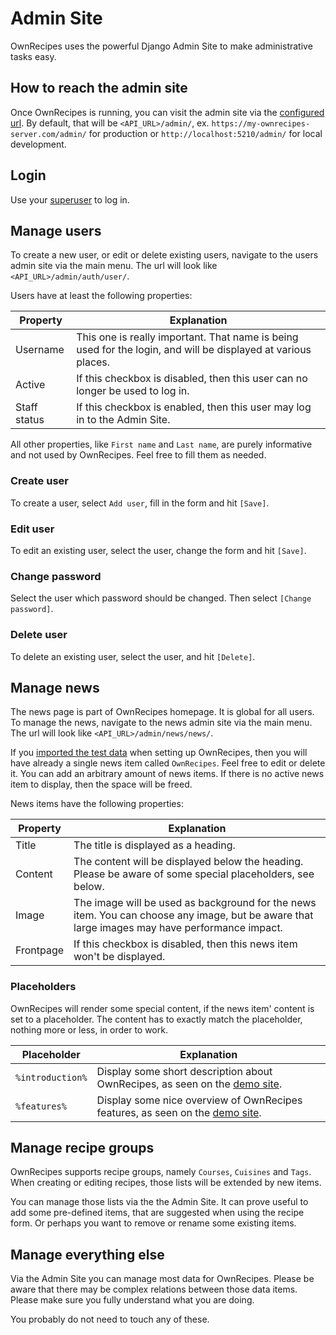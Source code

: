 # Admin Site

OwnRecipes uses the powerful Django Admin Site to make administrative tasks easy.

## How to reach the admin site

Once OwnRecipes is running, you can visit the admin site via the [configured url](Setting_up_env_file.md#admin_url).
By default, that will be `<API_URL>/admin/`, ex. `https://my-ownrecipes-server.com/admin/` for production or
`http://localhost:5210/admin/` for local development.

## Login

Use your [superuser](Running_the_App.md#first-time-setup) to log in.

## Manage users

To create a new user, or edit or delete existing users, navigate to the users admin site via the main menu.
The url will look like `<API_URL>/admin/auth/user/`.

Users have at least the following properties:

| Property     | Explanation |
| ------------ | ----------- |
| Username     | This one is really important. That name is being used for the login, and will be displayed at various places. |
| Active       | If this checkbox is disabled, then this user can no longer be used to log in. |
| Staff status | If this checkbox is enabled, then this user may log in to the Admin Site. |

All other properties, like `First name` and `Last name`, are purely informative and not used by OwnRecipes.
Feel free to fill them as needed.

### Create user

To create a user, select `Add user`, fill in the form and hit `[Save]`.

### Edit user

To edit an existing user, select the user, change the form and hit `[Save]`.

### Change password

Select the user which password should be changed. Then select `[Change password]`.

### Delete user

To delete an existing user, select the user, and hit `[Delete]`.

## Manage news

The news page is part of OwnRecipes homepage. It is global for all users.
To manage the news, navigate to the news admin site via the main menu.
The url will look like `<API_URL>/admin/news/news/`.

If you [imported the test data](Running_the_App.md#first-time-setup) when setting up OwnRecipes,
then you will have already a single news item called `OwnRecipes`. Feel free to edit or delete it.
You can add an arbitrary amount of news items. If there is no active news item to display, then the space will be freed.

News items have the following properties:

| Property  | Explanation |
| --------- | ----------- |
| Title     | The title is displayed as a heading. |
| Content   | The content will be displayed below the heading. Please be aware of some special placeholders, see below. |
| Image     | The image will be used as background for the news item. You can choose any image, but be aware that large images may have performance impact. |
| Frontpage | If this checkbox is disabled, then this news item won't be displayed. |

### Placeholders

OwnRecipes will render some special content, if the news item' content is set to a placeholder.
The content has to exactly match the placeholder, nothing more or less, in order to work.

| Placeholder      | Explanation |
| ---------------- | ----------- |
| `%introduction%` | Display some short description about OwnRecipes, as seen on the [demo site](https://ownrecipes.github.io/ownrecipes-web/). |
| `%features%`     | Display some nice overview of OwnRecipes features, as seen on the [demo site](https://ownrecipes.github.io/ownrecipes-web/). |

## Manage recipe groups

OwnRecipes supports recipe groups, namely `Courses`, `Cuisines` and `Tags`. When creating or editing recipes, those lists will be extended by new items.

You can manage those lists via the the Admin Site. It can prove useful to add some pre-defined items, that are suggested when using the recipe form.
Or perhaps you want to remove or rename some existing items.

## Manage everything else

Via the Admin Site you can manage most data for OwnRecipes.
Please be aware that there may be complex relations between those data items.
Please make sure you fully understand what you are doing.

You probably do not need to touch any of these.
